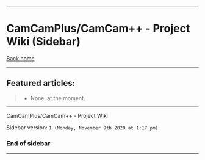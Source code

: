 
***

# CamCamPlus/CamCam++ - Project Wiki (Sidebar)

[Back home](https://github.com/seanpm2001/CamCamPlus/wiki/)

***

## Featured articles:

> * None, at the moment.

***

CamCamPlus/CamCam++ - Project Wiki

Sidebar version: `1 (Monday, November 9th 2020 at 1:17 pm)`

### End of sidebar

***
